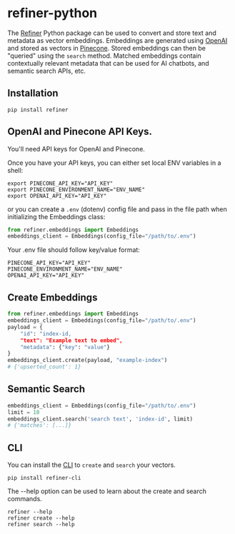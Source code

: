 # refiner-python

The [Refiner](https://pypi.org/project/refiner/) Python package can be used to convert and store text and metadata as vector embeddings. Embeddings are generated using [OpenAI](https://openai.com/) and stored as vectors in [Pinecone](https://www.pinecone.io/). Stored embeddings can then be "queried" using the `search` method. Matched embeddings contain contextually relevant metadata that can be used for AI chatbots, and semantic search APIs, etc.

## Installation

```shell
pip install refiner
```

## OpenAI and Pinecone API Keys.

You'll need API keys for OpenAI and Pinecone.

Once you have your API keys, you can either set local ENV variables in a shell:

```shell
export PINECONE_API_KEY="API_KEY"
export PINECONE_ENVIRONMENT_NAME="ENV_NAME"
export OPENAI_API_KEY="API_KEY"
```

or you can create a `.env` (dotenv) config file and pass in the file path when initializing the Embeddings class:

```python
from refiner.embeddings import Embeddings
embeddings_client = Embeddings(config_file="/path/to/.env")
```

Your .env file should follow key/value format:

```shell
PINECONE_API_KEY="API_KEY"
PINECONE_ENVIRONMENT_NAME="ENV_NAME"
OPENAI_API_KEY="API_KEY"
```

## Create Embeddings

```python
from refiner.embeddings import Embeddings
embeddings_client = Embeddings(config_file="/path/to/.env")
payload = {
    "id": "index-id,
    "text": "Example text to embed",
    "metadata": {"key": "value"}
}
embeddings_client.create(payload, "example-index")
# {'upserted_count': 1}
```

## Semantic Search

```python
embeddings_client = Embeddings(config_file="/path/to/.env")
limit = 10
embeddings_client.search('search text', 'index-id', limit)
# {'matches': [...]}
```

## CLI

You can install the [CLI](https://pypi.org/project/refiner-cli/) to `create` and `search` your vectors.

```shell
pip install refiner-cli
```

The --help option can be used to learn about the create and search commands.

```shell
refiner --help
refiner create --help
refiner search --help
```
